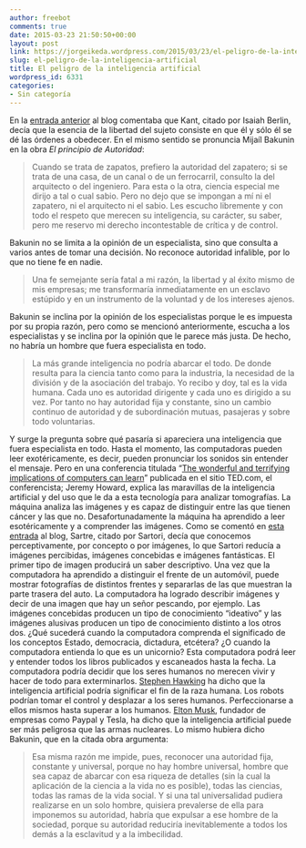 ```yaml
---
author: freebot
comments: true
date: 2015-03-23 21:50:50+00:00
layout: post
link: https://jorgeikeda.wordpress.com/2015/03/23/el-peligro-de-la-inteligencia-artificial/
slug: el-peligro-de-la-inteligencia-artificial
title: El peligro de la inteligencia artificial
wordpress_id: 6331
categories:
- Sin categoría
---
```


En la [entrada anterior](http://www.jorgeikeda.com/wordpress/?p=6698) al blog comentaba que Kant, citado por Isaiah Berlin, decía que la esencia de la libertad del sujeto consiste en que él y sólo él se dé las órdenes a obedecer. En el mismo sentido se pronuncia Mijaíl Bakunin en la obra _El principio de Autoridad_:


<blockquote>Cuando se trata de zapatos, prefiero la autoridad del zapatero; si se trata de una casa, de un canal o de un ferrocarril, consulto la del arquitecto o del ingeniero. Para esta o la otra, ciencia especial me dirijo a tal o cual sabio. Pero no dejo que se impongan a mí ni el zapatero, ni el arquitecto ni el sabio.
Les escucho libremente y con todo el respeto que merecen su inteligencia, su carácter, su saber, pero me reservo mi derecho incontestable de crítica y de control.</blockquote>


Bakunin no se limita a la opinión de un especialista, sino que consulta a varios antes de tomar una decisión. No reconoce autoridad infalible, por lo que no tiene fe en nadie.


<blockquote>Una fe semejante sería fatal a mi razón, la libertad y al éxito mismo de mis empresas; me transformaría inmediatamente en un esclavo estúpido y en un instrumento de la voluntad y de los intereses ajenos.</blockquote>


Bakunin se inclina por la opinión de los especialistas porque le es impuesta por su propia razón, pero como se mencionó anteriormente, escucha a los especialistas y se inclina por la opinión que le parece más justa. De hecho, no habría un hombre que fuera especialista en todo.


<blockquote>La más grande inteligencia no podría abarcar el todo. De donde resulta para la ciencia tanto como para la industria, la necesidad de la división y de la asociación del trabajo. Yo recibo y doy, tal es la vida humana.
Cada uno es autoridad dirigente y cada uno es dirigido a su vez. Por tanto no hay autoridad fija y constante, sino un cambio continuo de autoridad y de subordinación mutuas, pasajeras y sobre todo voluntarias.</blockquote>


Y surge la pregunta sobre qué pasaría si apareciera una inteligencia que fuera especialista en todo. Hasta el momento, las computadoras pueden leer exotéricamente, es decir, pueden pronunciar los sonidos sin entender el mensaje. Pero en una conferencia titulada “[The wonderful and terrifying implications of computers can learn](http://www.ted.com/talks/jeremy_howard_the_wonderful_and_terrifying_implications_of_computers_that_can_learn)” publicada en el sitio TED.com, el conferencista; Jeremy Howard, explica las maravillas de la inteligencia artificial y del uso que le da a esta tecnología para analizar tomografías. La máquina analiza las imágenes y es capaz de distinguir entre las que tienen cáncer y las que no. Desafortunadamente la máquina ha aprendido a leer esotéricamente y a comprender las imágenes.
Como se comentó en [esta entrada](http://www.jorgeikeda.com/wordpress/?p=5431) al blog, Sartre, citado por Sartori, decía que conocemos perceptivamente, por concepto o por imágenes, lo que Sartori reducía a imágenes percibidas, imágenes concebidas e imágenes fantásticas. El primer tipo de imagen producirá un saber descriptivo. Una vez que la computadora ha aprendido a distinguir el frente de un automóvil, puede mostrar fotografías de distintos frentes y separarlas de las que muestran la parte trasera del auto. La computadora ha logrado describir imágenes y decir de una imagen que hay un señor pescando, por ejemplo.
Las imágenes concebidas producen un tipo de conocimiento “ideativo” y las imágenes alusivas producen un tipo de conocimiento distinto a los otros dos. ¿Qué sucederá cuando la computadora comprenda el significado de los conceptos Estado, democracia, dictadura, etcétera? ¿O cuando la computadora entienda lo que es un unicornio? Esta computadora podrá leer y entender todos los libros publicados y escaneados hasta la fecha. La computadora podría decidir que los seres humanos no merecen vivir y hacer de todo para exterminarlos.
[Stephen Hawking](http://www.jorgeikeda.com/wordpress) ha dicho que la inteligencia artificial podría significar el fin de la raza humana. Los robots podrían tomar el control y desplazar a los seres humanos. Perfeccionarse a ellos mismos hasta superar a los humanos.
[Elton Musk](http://www.jorgeikeda.com/wordpress), fundador de empresas como Paypal y Tesla, ha dicho que la inteligencia artificial puede ser más peligrosa que las armas nucleares.
Lo mismo hubiera dicho Bakunin, que en la citada obra argumenta:


<blockquote>Esa misma razón me impide, pues, reconocer una autoridad fija, constante y universal, porque no hay hombre universal, hombre que sea capaz de abarcar con esa riqueza de detalles (sin la cual la aplicación de la ciencia a la vida no es posible), todas las ciencias, todas las ramas de la vida social. Y si una tal universalidad pudiera realizarse en un solo hombre, quisiera prevalerse de ella para imponemos su autoridad, habría que expulsar a ese hombre de la sociedad, porque su autoridad reduciría inevitablemente a todos los demás a la esclavitud y a la imbecilidad.</blockquote>
